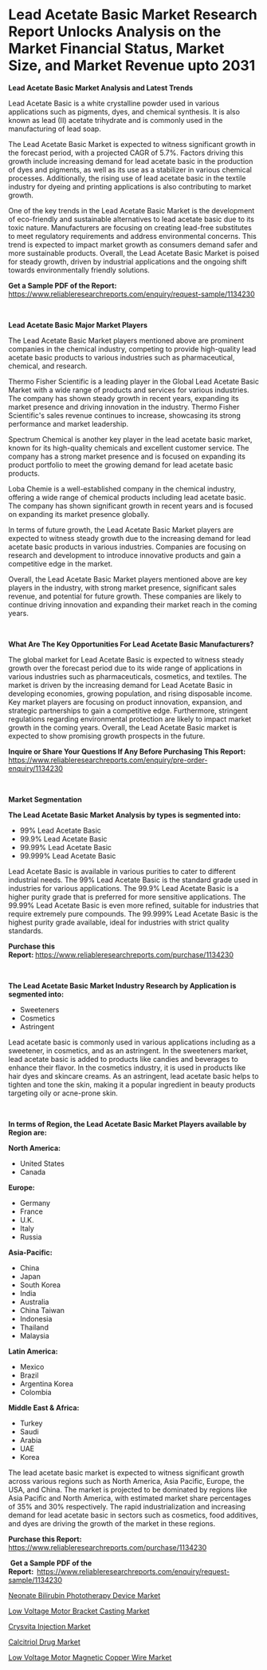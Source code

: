 <p><h1>Lead Acetate Basic Market Research Report Unlocks Analysis on the Market Financial Status, Market Size, and Market Revenue upto 2031</h1></p><p><strong>Lead Acetate Basic Market Analysis and Latest Trends</strong></p>
<p><p>Lead Acetate Basic is a white crystalline powder used in various applications such as pigments, dyes, and chemical synthesis. It is also known as lead (II) acetate trihydrate and is commonly used in the manufacturing of lead soap.</p><p>The Lead Acetate Basic Market is expected to witness significant growth in the forecast period, with a projected CAGR of 5.7%. Factors driving this growth include increasing demand for lead acetate basic in the production of dyes and pigments, as well as its use as a stabilizer in various chemical processes. Additionally, the rising use of lead acetate basic in the textile industry for dyeing and printing applications is also contributing to market growth.</p><p>One of the key trends in the Lead Acetate Basic Market is the development of eco-friendly and sustainable alternatives to lead acetate basic due to its toxic nature. Manufacturers are focusing on creating lead-free substitutes to meet regulatory requirements and address environmental concerns. This trend is expected to impact market growth as consumers demand safer and more sustainable products. Overall, the Lead Acetate Basic Market is poised for steady growth, driven by industrial applications and the ongoing shift towards environmentally friendly solutions.</p></p>
<p><strong>Get a Sample PDF of the Report:&nbsp;</strong> <a href="https://www.reliableresearchreports.com/enquiry/request-sample/1134230">https://www.reliableresearchreports.com/enquiry/request-sample/1134230</a></p>
<p>&nbsp;</p>
<p><strong>Lead Acetate Basic Major Market Players</strong></p>
<p><p>The Lead Acetate Basic Market players mentioned above are prominent companies in the chemical industry, competing to provide high-quality lead acetate basic products to various industries such as pharmaceutical, chemical, and research.</p><p>Thermo Fisher Scientific is a leading player in the Global Lead Acetate Basic Market with a wide range of products and services for various industries. The company has shown steady growth in recent years, expanding its market presence and driving innovation in the industry. Thermo Fisher Scientific's sales revenue continues to increase, showcasing its strong performance and market leadership.</p><p>Spectrum Chemical is another key player in the lead acetate basic market, known for its high-quality chemicals and excellent customer service. The company has a strong market presence and is focused on expanding its product portfolio to meet the growing demand for lead acetate basic products.</p><p>Loba Chemie is a well-established company in the chemical industry, offering a wide range of chemical products including lead acetate basic. The company has shown significant growth in recent years and is focused on expanding its market presence globally.</p><p>In terms of future growth, the Lead Acetate Basic Market players are expected to witness steady growth due to the increasing demand for lead acetate basic products in various industries. Companies are focusing on research and development to introduce innovative products and gain a competitive edge in the market.</p><p>Overall, the Lead Acetate Basic Market players mentioned above are key players in the industry, with strong market presence, significant sales revenue, and potential for future growth. These companies are likely to continue driving innovation and expanding their market reach in the coming years.</p></p>
<p>&nbsp;</p>
<p><strong>What Are The Key Opportunities For Lead Acetate Basic Manufacturers?</strong></p>
<p><p>The global market for Lead Acetate Basic is expected to witness steady growth over the forecast period due to its wide range of applications in various industries such as pharmaceuticals, cosmetics, and textiles. The market is driven by the increasing demand for Lead Acetate Basic in developing economies, growing population, and rising disposable income. Key market players are focusing on product innovation, expansion, and strategic partnerships to gain a competitive edge. Furthermore, stringent regulations regarding environmental protection are likely to impact market growth in the coming years. Overall, the Lead Acetate Basic market is expected to show promising growth prospects in the future.</p></p>
<p><strong>Inquire or Share Your Questions If Any Before Purchasing This Report:</strong> <a href="https://www.reliableresearchreports.com/enquiry/pre-order-enquiry/1134230">https://www.reliableresearchreports.com/enquiry/pre-order-enquiry/1134230</a></p>
<p>&nbsp;</p>
<p><strong>Market Segmentation</strong></p>
<p><strong>The Lead Acetate Basic Market Analysis by types is segmented into:</strong></p>
<p><ul><li>99% Lead Acetate Basic</li><li>99.9% Lead Acetate Basic</li><li>99.99% Lead Acetate Basic</li><li>99.999% Lead Acetate Basic</li></ul></p>
<p><p>Lead Acetate Basic is available in various purities to cater to different industrial needs. The 99% Lead Acetate Basic is the standard grade used in industries for various applications. The 99.9% Lead Acetate Basic is a higher purity grade that is preferred for more sensitive applications. The 99.99% Lead Acetate Basic is even more refined, suitable for industries that require extremely pure compounds. The 99.999% Lead Acetate Basic is the highest purity grade available, ideal for industries with strict quality standards.</p></p>
<p><strong>Purchase this Report:&nbsp;</strong><a href="https://www.reliableresearchreports.com/purchase/1134230">https://www.reliableresearchreports.com/purchase/1134230</a></p>
<p>&nbsp;</p>
<p><strong>The Lead Acetate Basic Market Industry Research by Application is segmented into:</strong></p>
<p><ul><li>Sweeteners</li><li>Cosmetics</li><li>Astringent</li></ul></p>
<p><p>Lead acetate basic is commonly used in various applications including as a sweetener, in cosmetics, and as an astringent. In the sweeteners market, lead acetate basic is added to products like candies and beverages to enhance their flavor. In the cosmetics industry, it is used in products like hair dyes and skincare creams. As an astringent, lead acetate basic helps to tighten and tone the skin, making it a popular ingredient in beauty products targeting oily or acne-prone skin.</p></p>
<p>&nbsp;</p>
<p><strong>In terms of Region, the Lead Acetate Basic Market Players available by Region are:</strong></p>
<p>
    <p> <strong> North America: </strong>
        <ul>
            <li>United States</li>
            <li>Canada</li>
        </ul>
        </p> 
    <p> <strong> Europe: </strong>
        <ul>
            <li>Germany</li>
            <li>France</li>
            <li>U.K.</li>
            <li>Italy</li>
            <li>Russia</li>
        </ul>
        </p> 
    <p> <strong> Asia-Pacific: </strong>
        <ul>
            <li>China</li>
            <li>Japan</li>
            <li>South Korea</li>
            <li>India</li>
            <li>Australia</li>
            <li>China Taiwan</li>
            <li>Indonesia</li>
            <li>Thailand</li>
            <li>Malaysia</li>
        </ul>
        </p> 
    <p> <strong> Latin America: </strong>
        <ul>
            <li>Mexico</li>
            <li>Brazil</li>
            <li>Argentina Korea</li>
            <li>Colombia</li>
        </ul>
        </p> 
    <p> <strong> Middle East & Africa: </strong>
        <ul>
            <li>Turkey</li>
            <li>Saudi</li>
            <li>Arabia</li>
            <li>UAE</li>
            <li>Korea</li>
        </ul>
    </p>
    </p>
<p><p>The lead acetate basic market is expected to witness significant growth across various regions such as North America, Asia Pacific, Europe, the USA, and China. The market is projected to be dominated by regions like Asia Pacific and North America, with estimated market share percentages of 35% and 30% respectively. The rapid industrialization and increasing demand for lead acetate basic in sectors such as cosmetics, food additives, and dyes are driving the growth of the market in these regions.</p></p>
<p><strong>Purchase this Report: </strong><a href="https://www.reliableresearchreports.com/purchase/1134230">https://www.reliableresearchreports.com/purchase/1134230</a></p>
<p>&nbsp;<strong>Get a Sample PDF of the Report:&nbsp;&nbsp;</strong><a href="https://www.reliableresearchreports.com/enquiry/request-sample/1134230">https://www.reliableresearchreports.com/enquiry/request-sample/1134230</a></p>
<p><strong></strong></p>
<p><p><a href="https://issuu.com/reportprime-2/docs/neonate-bilirubin-phototherapy-device-market-size-">Neonate Bilirubin Phototherapy Device Market</a></p><p><a href="https://github.com/BryceTownsendr/Market-Research-Report-List-3/blob/main/low-voltage-motor-bracket-casting-market.md">Low Voltage Motor Bracket Casting Market</a></p><p><a href="https://medium.com/@judyolson40/crysvita-injection-market-outlook-industry-overview-and-forecast-2024-to-2031-6afb48e8c3a3">Crysvita Injection Market</a></p><p><a href="https://medium.com/@judyolson40/calcitriol-drug-market-comprehensive-assessment-by-type-application-and-geography-51f3b10ea862">Calcitriol Drug Market</a></p><p><a href="https://github.com/mahnoor2003/Market-Research-Report-List-3/blob/main/low-voltage-motor-magnetic-copper-wire-market.md">Low Voltage Motor Magnetic Copper Wire Market</a></p></p>